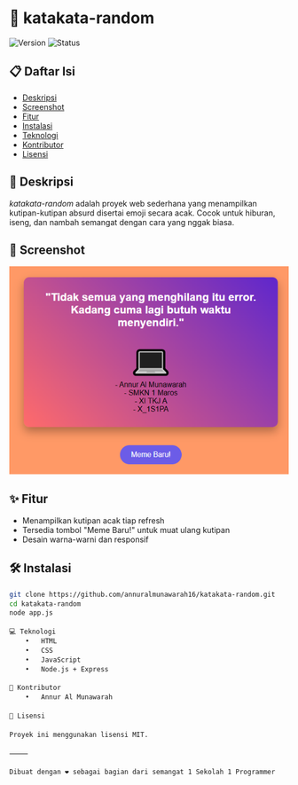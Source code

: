# 🎲 katakata-random

![Version](https://img.shields.io/badge/version-1.0-blue)
![Status](https://img.shields.io/badge/status-active-brightgreen)

## 📋 Daftar Isi
- [Deskripsi](#deskripsi)
- [Screenshot](#screenshot)
- [Fitur](#fitur)
- [Instalasi](#instalasi)
- [Teknologi](#teknologi)
- [Kontributor](#kontributor)
- [Lisensi](#lisensi)

## 📝 Deskripsi
*katakata-random* adalah proyek web sederhana yang menampilkan kutipan-kutipan absurd disertai emoji secara acak. Cocok untuk hiburan, iseng, dan nambah semangat dengan cara yang nggak biasa.

## 📸 Screenshot
![Tampilan Aplikasi](screenshot.png)

## ✨ Fitur
- Menampilkan kutipan acak tiap refresh
- Tersedia tombol "Meme Baru!" untuk muat ulang kutipan
- Desain warna-warni dan responsif

## 🛠️ Instalasi
```bash
git clone https://github.com/annuralmunawarah16/katakata-random.git
cd katakata-random
node app.js

💻 Teknologi
	•	HTML
	•	CSS
	•	JavaScript
	•	Node.js + Express

👥 Kontributor
	•	Annur Al Munawarah

📄 Lisensi

Proyek ini menggunakan lisensi MIT.

⸻

Dibuat dengan ❤️ sebagai bagian dari semangat 1 Sekolah 1 Programmer